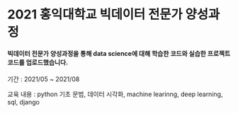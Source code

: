 # 2021 홍익대학교 빅데이터 전문가 양성과정

#### 빅데이터 전문가 양성과정을 통해 data science에 대해 학습한 코드와 실습한 프로젝트 코드를 업로드했습니다. 


기간 : 2021/05 ~ 2021/08

교육 내용 : python 기초 문법, 데이터 시각화, machine learinng, deep learning, sql, django
